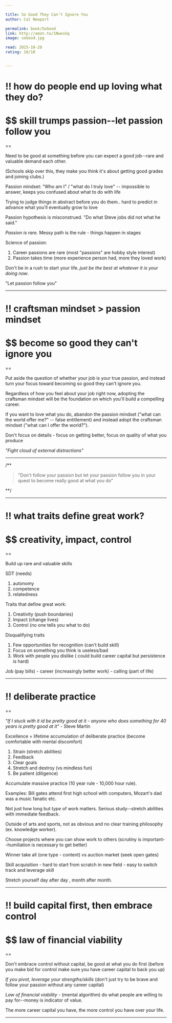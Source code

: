 ```yaml
---

title: So Good They Can't Ignore You
author: Cal Newport 

permalink: book/SoGood
link: http://amzn.to/1NwesGq
image: soGood.jpg  

read: 2015-10-20
rating: 10/10


--- 
```



# !! how do people end up loving what they do? 

# $$ skill trumps passion--let passion follow you 

==

Need to be good at something before you can expect a good job--rare and valuable demand each other.

(Schools skip over this, they make you think it's about getting good grades and joining clubs.)

Passion mindset: "Who am I" / "what do I truly love" -- impossible to answer, keeps you confused about what to do with life

Trying to judge things in abstract before you do them.. hard to predict in advance what you'll eventually grow to love

Passion hypothesis is misconstrued. "Do what Steve jobs did not what he said."

*Passion is rare.* Messy path is the rule - things happen in stages

Science of passion:

1. Career passions are rare (most "passions" are hobby style interest)
2. Passion takes time (more experience person had, more they loved work)

Don't be in a rush to start your life..*just be the best at whatever it is your doing now*.

"Let passion follow you"


---

# !! craftsman mindset > passion mindset

# $$ become so good they can't ignore you 
==

Put aside the question of whether your job is your true passion, and instead turn your focus toward becoming so good they can't ignore you.

Regardless of how you feel about your job right now, adopting the craftsman mindset will be the foundation on which you'll build a compelling career.

If you want to love what you do, abandon the passion mindset ("what can the world offer me?" -- false entitlement) and instead adopt the craftsman mindset ("what can I offer the world?").

Don't focus on details - focus on getting better, focus on quality of what you produce

*"Fight cloud of external distractions"*

---

/**

>"Don't follow your passion but let your passion follow you in your quest to become really good at what you do"

**/

---

# !! what traits define great work? 

# $$ creativity, impact, control 
== 

Build up rare and valuable skills

SDT (needs)
1. autonomy
2. competence
3. relatedness

Traits that define great work:

1. Creativity (push boundaries)
2. Impact (change lives)
3. Control (no one tells you what to do)

Disqualifying traits
1. Few opportunities for recognition (can't build skill)
2. Focus on something you think is useless/bad
3. Work with people you dislike
( could build career capital but persistence is hard)

Job (pay bills) - career (increasingly better work) - calling (part of life)


---

# !! deliberate practice 

==

*"If I stuck with it id be pretty good at it - anyone who does something for 40 years is pretty good at it"* - Steve Martin

Excellence = lifetime accumulation of deliberate practice (become comfortable with mental discomfort)

1. Strain (stretch abilities)
2. Feedback 
3. Clear goals
4. Stretch and destroy (vs mindless fun)
5. Be patient (diligence)

Accumulate massive practice (10 year rule - 10,000 hour rule). 

Examples: Bill gates attend first high school with computers, Mozart's dad was a music fanatic etc.

Not just how long but *type* of work matters. Serious study--stretch abilities with immediate feedback.

Outside of arts and sports, not as obvious and no clear training philosophy 
(ex. knowledge worker).

Choose projects where you can show work to others (scrutiny is important--humiliation is necessary to get better)

Winner take all (one type - content) vs auction market (seek open gates)

Skill acquisition - hard to start from scratch in new field - easy to switch track and leverage skill

Stretch yourself day after day , month after month.


---


# !! build capital first, then embrace control 

# $$ law of financial viability 

==

Don't embrace control without capital, be good at what you do first (before you make bid for control make sure you have career capital to back you up)

*If you pivot, leverage your strengths/skills* (don't just try to be brave and follow your passion without any career capital)

*Law of financial viability* - (mental algorithm) do what people are willing to pay for--money is indicator of value.

The more career capital you have, the more control you have over your life. 

---


